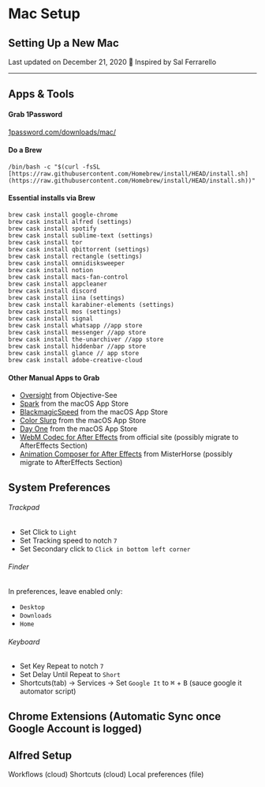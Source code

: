 # Mac Setup

## Setting Up a New Mac

Last updated on December 21, 2020 🌿 Inspired by Sal Ferrarello

---

## Apps & Tools

#### Grab 1Password

[1password.com/downloads/mac/](https://1password.com/downloads/mac/)

#### Do a Brew

```console
/bin/bash -c "$(curl -fsSL [https://raw.githubusercontent.com/Homebrew/install/HEAD/install.sh](https://raw.githubusercontent.com/Homebrew/install/HEAD/install.sh))"
```

#### Essential installs via Brew

```console
brew cask install google-chrome
brew cask install alfred (settings)
brew cask install spotify
brew cask install sublime-text (settings)
brew cask install tor
brew cask install qbittorrent (settings)
brew cask install rectangle (settings)
brew cask install omnidisksweeper
brew cask install notion
brew cask install macs-fan-control
brew cask install appcleaner
brew cask install discord
brew cask install iina (settings)
brew cask install karabiner-elements (settings)
brew cask install mos (settings)
brew cask install signal
brew cask install whatsapp //app store
brew cask install messenger //app store
brew cask install the-unarchiver //app store
brew cask install hiddenbar //app store
brew cask install glance // app store
brew cask install adobe-creative-cloud
```

#### Other Manual Apps to Grab

* [Oversight](https://objective-see.com/products/oversight.html) from Objective-See
* [Spark](https://apps.apple.com/app/apple-store/id1176895641) from the macOS App Store
* [BlackmagicSpeed](https://apps.apple.com/gb/app/blackmagic-disk-speed-test/id425264550) from the macOS App Store
* [Color Slurp](https://apps.apple.com/gb/app/colorslurp/id1287239339?mt=12) from the macOS App Store
* [Day One](https://apps.apple.com/gb/app/day-one/id1055511498?mt=12) from the macOS App Store
* [WebM Codec for After Effects](http://www.fnordware.com/WebM/) from official site (possibly migrate to AfterEffects Section)
* [Animation Composer for After Effects](https://misterhorse.com/animation-composer) from MisterHorse (possibly migrate to AfterEffects Section)




## System Preferences

###### Trackpad

* Set Click to `Light`
* Set Tracking speed to notch `7`
* Set Secondary click to `Click in bottom left corner`

###### Finder

In preferences, leave enabled only:
* `Desktop`
* `Downloads`
* `Home`

###### Keyboard
* Set Key Repeat to notch `7`
* Set Delay Until Repeat to `Short`
* Shortcuts(tab) → Services → Set `Google It` to <kbd>⌘</kbd> + <kbd>B</kbd> (sauce google it automator script)




## Chrome Extensions (Automatic Sync once Google Account is logged)

## Alfred Setup

Workflows (cloud)
Shortcuts (cloud)
Local preferences (file)
